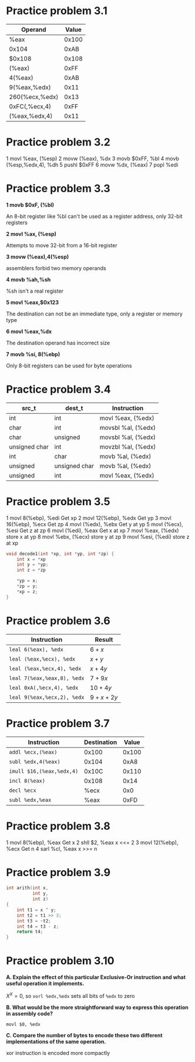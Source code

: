 # Practice problem 3.1

| Operand        | Value |
| -------------- | ----- |
| %eax           | 0x100 |
| 0x104          | 0xAB  |
| $0x108         | 0x108 |
| (%eax)         | 0xFF  |
| 4(%eax)        | 0xAB  |
| 9(%eax,%edx)   | 0x11  |
| 260(%ecx,%edx) | 0x13  |
| 0xFC(,%ecx,4)  | 0xFF  |
| (%eax,%edx,4)  | 0x11  |

# Practice problem 3.2

1 movl %eax, (%esp)
2 movw (%eax), %dx
3 movb $0xFF, %bl
4 movb (%esp,%edx,4), %dh
5 pushl $0xFF
6 movw %dx, (%eax)
7 popl %edi

# Practice problem 3.3

**1 movb $0xF, (%bl)**

An 8-bit register like %bl can't be used as a register address, only 32-bit registers

**2 movl %ax, (%esp)**

Attempts to move 32-bit from a 16-bit register

**3 movw (%eax),4(%esp)**

assemblers forbid two memory operands

**4 movb %ah,%sh**

%sh isn't a real register

**5 movl %eax,$0x123**

The destination can not be an immediate type, only a register or memory type

**6 movl %eax,%dx**

The destination operand has incorrect size

**7 movb %si, 8(%ebp)**

Only 8-bit registers can be used for byte operations

# Practice problem 3.4

| src_t         | dest_t        | Instruction        |
| ------------- | ------------- | ------------------ |
| int           | int           | movl %eax, (%edx)  |
| char          | int           | movsbl %al, (%edx) |
| char          | unsigned      | movsbl %al, (%edx) |
| unsigned char | int           | movzbl %al, (%edx) |
| int           | char          | movb %al, (%edx)   |
| unsigned      | unsigned char | movb %al, (%edx)   |
| unsigned      | int           | movl %eax, (%edx)  |

# Practice problem 3.5

1 movl 8(%ebp), %edi Get xp
2 movl 12(%ebp), %edx Get yp
3 movl 16(%ebp), %ecx Get zp
4 movl (%edx), %ebx Get y at yp
5 movl (%ecx), %esi Get z at zp
6 movl (%edi), %eax Get x at xp
7 movl %eax, (%edx) store x at yp
8 movl %ebx, (%ecx) store y at zp
9 movl %esi, (%edi) store z at xp

```c
void decode1(int *xp, int *yp, int *zp) {
    int x = *xp
    int y = *yp;
    int z = *zp

    *yp = x;
    *zp = y;
    *xp = z;
}
```

# Practice problem 3.6

| Instruction                 | Result       |
| --------------------------- | ------------ |
| `leal 6(%eax), %edx`        | $6 + x$      |
| `leal (%eax,%ecx), %edx`    | $x + y$      |
| `leal (%eax,%ecx,4), %edx`  | $x + 4y$     |
| `leal 7(%eax,%eax,8), %edx` | $7 + 9x$     |
| `leal 0xA(,%ecx,4), %edx`   | $10 + 4y$    |
| `leal 9(%eax,%ecx,2), %edx` | $9 + x + 2y$ |

# Practice problem 3.7

| Instruction               | Destination | Value |
| ------------------------- | ----------- | ----- |
| `addl %ecx,(%eax)`        | 0x100       | 0x100 |
| `subl %edx,4(%eax)`       | 0x104       | 0xA8  |
| `imull $16,(%eax,%edx,4)` | 0x10C       | 0x110 |
| `incl 8(%eax)`            | 0x108       | 0x14  |
| `decl %ecx`               | %ecx        | 0x0   |
| `subl %edx,%eax`          | %eax        | 0xFD  |

# Practice problem 3.8

1 movl 8(%ebp), %eax Get x
2 shll $2, %eax x <<= 2
3 movl 12(%ebp), %ecx Get n
4 sarl %cl, %eax x >>= n

# Practice problem 3.9

```c
int arith(int x,
          int y,
          int z)
{
    int t1 = x ^ y;
    int t2 = t1 >> 3;
    int t3 = ~t2;
    int t4 = t3 - z;
    return t4;
}
```

# Practice problem 3.10

**A. Explain the effect of this particular Exclusive-Or instruction and what useful operation it implements.**

$X ^ X = 0$, so `xorl %edx,%edx` sets all bits of `%edx` to zero

**B. What would be the more straightforward way to express this operation in assembly code?**

`movl $0, %edx`

**C. Compare the number of bytes to encode these two different implementations of the same operation.**

xor instruction is encoded more compactly
